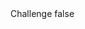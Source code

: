 <?xml version="1.0" encoding="UTF-8"?>
<CustomMetadata xmlns="http://soap.sforce.com/2006/04/metadata">
    <label>Challenge</label>
    <protected>false</protected>
</CustomMetadata>
